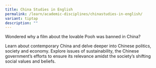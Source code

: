 ```yaml
---
title: China Studies in English
permalink: /learn/academic-disciplines/chinastudies-in-english/
variant: tiptap
description: ""
---
```

<p>Wondered why a film about the lovable Pooh was banned in China?&nbsp;</p><p>Learn about contemporary China and delve deeper into Chinese politics, society and economy. Explore issues of sustainability, the Chinese government’s efforts to ensure its relevance amidst the society’s shifting social values and beliefs.</p>